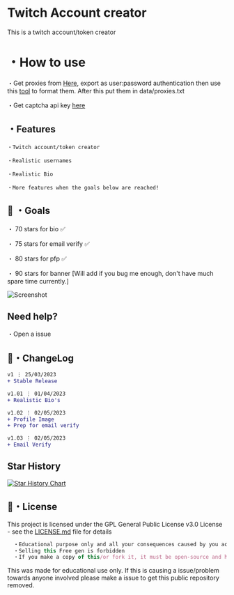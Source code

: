 # Twitch Account creator
This is a twitch account/token creator

# ・How to use
・Get proxies from [Here](https://www.webshare.io/?referral_code=27rjvonmaef4), export as user:password authentication then use this [tool](https://github.com/Hazza3100/Webshare-Formatter) to format them. After this put them in data/proxies.txt

・Get captcha api key [here](https://dashboard.capsolver.com/passport/register?inviteCode=rwXDPRNK)


## ・Features
```
・Twitch account/token creator

・Realistic usernames

・Realistic Bio

・More features when the goals below are reached!
```

 ## 🥅 ・Goals

・ 70 stars for bio ✅

・ 75 stars for email verify ✅

・ 80 stars for pfp ✅

・ 90 stars for banner [Will add if you bug me enough, don't have much spare time currently.]

![Screenshot](prev.png)

## Need help?
・Open a issue


## 💭・ChangeLog

```diff
v1 ⋮ 25/03/2023
+ Stable Release

v1.01 ⋮ 01/04/2023
+ Realistic Bio's

v1.02 ⋮ 02/05/2023
+ Profile Image
+ Prep for email verify

v1.03 ⋮ 02/05/2023
+ Email Verify
```
## Star History

[![Star History Chart](https://api.star-history.com/svg?repos=Hazza3100/Twitch-account-creator&type=Date)](https://star-history.com/#Hazza3100/Twitch-account-creator&Date)


## 📄・License

This project is licensed under the GPL General Public License v3.0 License - see the [LICENSE.md](./LICENSE) file for details
```js
  ・Educational purpose only and all your consequences caused by you actions is your responsibility
  ・Selling this Free gen is forbidden
  ・If you make a copy of this/or fork it, it must be open-source and have credits linking to this repo
```

This was made for educational use only. If this is causing a issue/problem towards anyone involved please make a issue to get this public repository removed.




